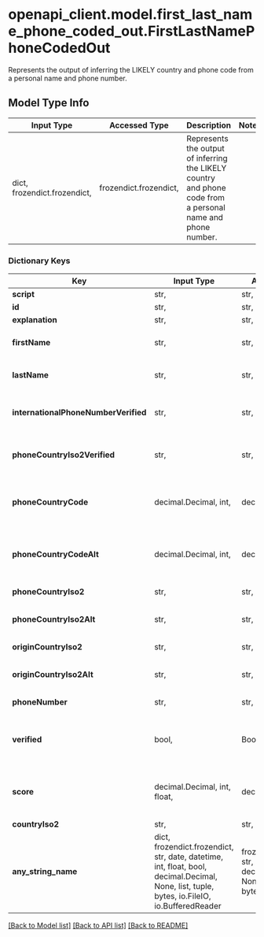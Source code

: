 # openapi_client.model.first_last_name_phone_coded_out.FirstLastNamePhoneCodedOut

Represents the output of inferring the LIKELY country and phone code from a personal name and phone number.

## Model Type Info
Input Type | Accessed Type | Description | Notes
------------ | ------------- | ------------- | -------------
dict, frozendict.frozendict,  | frozendict.frozendict,  | Represents the output of inferring the LIKELY country and phone code from a personal name and phone number. | 

### Dictionary Keys
Key | Input Type | Accessed Type | Description | Notes
------------ | ------------- | ------------- | ------------- | -------------
**script** | str,  | str,  |  | [optional] 
**id** | str,  | str,  |  | [optional] 
**explanation** | str,  | str,  |  | [optional] 
**firstName** | str,  | str,  | The first name (also known as given name) | [optional] 
**lastName** | str,  | str,  | The last name (also known as family name, or surname) | [optional] 
**internationalPhoneNumberVerified** | str,  | str,  | The normalized phone number, verified using libphonenumber. | [optional] 
**phoneCountryIso2Verified** | str,  | str,  | The phone ISO2 country code, verified using libphonenumber. | [optional] 
**phoneCountryCode** | decimal.Decimal, int,  | decimal.Decimal,  | The phone country code of the phone number, verified using libphonenumber. | [optional] value must be a 32 bit integer
**phoneCountryCodeAlt** | decimal.Decimal, int,  | decimal.Decimal,  | The best alternative phone country code of the phone number. | [optional] value must be a 32 bit integer
**phoneCountryIso2** | str,  | str,  | The likely country of the phone number. | [optional] 
**phoneCountryIso2Alt** | str,  | str,  | The best alternative country of the phone number. | [optional] 
**originCountryIso2** | str,  | str,  | The likely country of origin of the name. | [optional] 
**originCountryIso2Alt** | str,  | str,  | The best alternative country of origin of the name. | [optional] 
**phoneNumber** | str,  | str,  | The input phone number. | [optional] 
**verified** | bool,  | BoolClass,  | Indicates if the phone number could be positively verified using libphonenumber. | [optional] 
**score** | decimal.Decimal, int, float,  | decimal.Decimal,  | Higher score is better, but score is not normalized. Use calibratedProbability if available.  | [optional] value must be a 64 bit float
**countryIso2** | str,  | str,  |  | [optional] 
**any_string_name** | dict, frozendict.frozendict, str, date, datetime, int, float, bool, decimal.Decimal, None, list, tuple, bytes, io.FileIO, io.BufferedReader | frozendict.frozendict, str, BoolClass, decimal.Decimal, NoneClass, tuple, bytes, FileIO | any string name can be used but the value must be the correct type | [optional]

[[Back to Model list]](../../README.md#documentation-for-models) [[Back to API list]](../../README.md#documentation-for-api-endpoints) [[Back to README]](../../README.md)

